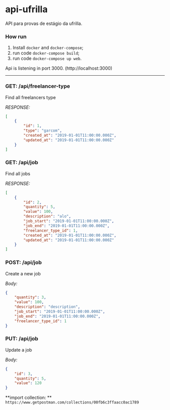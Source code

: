 # api-ufrilla
API para provas de estágio da ufrilla.

### How run

1) Install `docker` and `docker-compose`;
2) run code `docker-compose build`;
3) run code `docker-compose up web`.

Api is listening in port 3000. (http://localhost:3000)

---

### GET: /api/freelancer-type

Find all freelancers type

*RESPONSE:*
```json
[
    {
        "id": 1,
        "type": "garcom",
        "created_at": "2019-01-01T11:00:00.000Z",
        "updated_at": "2019-01-01T11:00:00.000Z"
    }
]
```

### GET: /api/job

Find all jobs

*RESPONSE:*
```json
[
    {
        "id": 2,
        "quantity": 5,
        "value": 100,
        "description": "alo",
        "job_start": "2019-01-01T11:00:00.000Z",
        "job_end": "2019-01-01T11:00:00.000Z",
        "freelancer_type_id": 1,
        "created_at": "2019-01-01T11:00:00.000Z",
        "updated_at": "2019-01-01T11:00:00.000Z"
    }
]
```


### POST: /api/job

Create a new job

*Body:*
```json
{
    "quantity": 3,
    "value": 100,
    "description": "description",
    "job_start": "2019-01-01T11:00:00.000Z",
    "job_end": "2019-01-01T11:00:00.000Z",
    "freelancer_type_id": 1
}
```

### PUT: /api/job

Update a job

*Body:*
```json
{
	"id": 3,
    "quantity": 5,
    "value": 120
}
```

**import collection: ** `https://www.getpostman.com/collections/00fb6c3ffaacc0ac1789`

